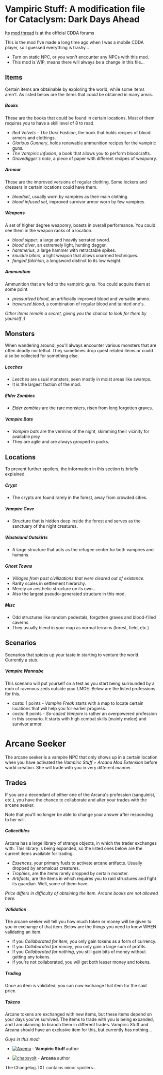 # Vampiric Stuff: A modification file for Cataclysm: Dark Days Ahead

Its [mod thread](https://discourse.cataclysmdda.org/t/vampiric-stuffs-mod-thread/16001/1) is at the official CDDA forums

This is the mod I've made a long time ago when I was a mobile CDDA player, so I guessed everything is trashy...

- Turn on static NPC, or you won't encounter any NPCs with this mod.
- This mod is WIP, means there will always be a change in this file...

## Items
Certain items are obtainable by exploring the world, while some items aren't. As listed below are the items that *could* be obtained in many areas.

##### Books
These are the books that could be found in certain locations. Most of them requires you to have a skill level of 8 to read.
* *Red Velvets - The Dark Fashion*, the book that holds recipes of blood armors and clothings.
* *Glorious Gunnery*, holds renewable ammunition recipes for the vampiric guns.
* *The Vampiric Infusion*, a book that allows you to perform bloodcrafts.
* *Gravedigger's note*, a piece of paper with different recipes of weaponry.

##### Armour
These are the improved versions of regular clothing. Some lockers and dressers in certain locations could have them.
* *bloodset*, usually worn by vampires as their main clothing.
* *blood infused set*, improved survivor armor worn by few vampires.

##### Weapons
A set of higher degree weaponry, boasts in overall performance. You could see them in the weapon racks of a location.
* *blood sipper*, a large and heavily serrated sword.
* *blood diver*, an extremely light, hunting dagger.
* *hammerius*, a large hammer with retractable spikes.
* *knuckle biters*, a light weapon that allows unarmed techniques.
* *fanged falchion*, a longsword distinct to its low weight.

##### Ammunition
Ammunition that are fed to the vampiric guns. You could acquire them at some point.
* *pressurized blood*, an artificially improved blood and versatile ammo.
* *traversed blood*, a combination of regular blood and tainted one's.

_Other items remain a secret, giving you the chance to look for them by yourself :)_

## Monsters
When wandering around, you'll always encounter various monsters that are often deadly nor lethal. They sometimes drop quest related items or could also be collected for something else.

##### Leeches
* *Leeches* are usual monsters, seen mostly in moist areas like swamps.
* It is the largest faction of the mod.

##### Elder Zombies
* *Elder zombies* are the rare monsters, risen from long forgotten graves.

##### Vampire Bats
* *Vampire bats* are the vermins of the night, skimming their vicinity for available prey
* They are agile and are always grouped in packs.

## Locations
To prevent further spoilers, the information in this section is briefly explained.

##### Crypt
* The crypts are found rarely in the forest, away from crowded cities.

##### Vampire Cove
* Structure that is hidden deep inside the forest and serves as the sanctuary of the night creatures.

##### Wasteland Outskirts
* A large structure that acts as the refugee center for both vampires and humans.

##### Ghost Towns
* _Villages from past civilizations that were cleared out of existence._
* Rarity scales in settlement hierarchy.
* Merely an aesthetic structure on its own...
* Also the largest pseudo-generated structure in this mod.

##### Misc
* Odd structures like random pedestals, forgotten graves and blood-filled caverns.
* They usually blend in your map as normal terrains (forest, field, etc.) 

## Scenarios
Scenarios that spices up your taste in starting to venture the world. Currently a stub.

##### Vampire Wannabe
This scenario will put yourself on a test as you start being surrounded by a mob of ravenous zeds outside your LMOE. Below are the listed professions for this.
* costs: 1 points - *Vampire Freak* starts with a map to locate certain locations that will help you for earlier progress.
* costs: 6 points - *So-called Vampire* is rather an overpowered profession in this scenario. It starts with high combat skills (mainly melee) and survivor armor.



# Arcane Seeker
The arcane seeker is a vampire NPC that only shows up in a certain location when you have activated the *Vampiric Stuff + Arcana Mod Extension* before world creation. She will trade with you in very different manner.

## Trades
If you are a decendant of either one of the Arcana's profession (sanguinist, etc.), you have the chance to collaborate and alter your trades with the arcane seeker.

Note that you'll no longer be able to change your answer after responding to her will.

##### Collectibles
Arcana has a large library of strange objects, in which the trader exchanges with. This library is being expanded, so the listed ones below are the current items available for trading.

* *Essences*, your primary fuels to activate arcane artifacts. Usually dropped by anomalous creatures.
* *Trophies*, are the items rarely dropped by certain monster.
* *Artifacts*, are the items in which requires you to raid structures and fight its guardian. Well, some of them have.

*Price differs in difficulty of obtaining the item. Arcane books are not allowed here.*

##### Validation
The arcane seeker will tell you how much token or money will be given to you in exchange of that item. Below are the things you need to know WHEN validating an item.

* If you *Collaborated for item*, you only gain tokens as a form of currency.
* If you *Collaborated for money*, you only gain a large sum of profits.
* If you *Collaborated for nothing*, you still gain bits of money without getting any tokens.
* If you're not collaborated, you will get both lesser money and tokens.

##### Trading
Once an item is validated, you can now exchange that item for the said price.

##### Tokens
Arcane tokens are exchanged with new items, but these items depend on your days you've survived. The items to trade with you is being expanded, and I am planning to branch them in different trades. Vampiric Stuff and Arcana should have an exclusive item for this, but currently has nothing...

*Guys in this mod:*

* [![Axema](https://avatars2.githubusercontent.com/u/41373960?s=60&v=4)](https://github.com/Axema) - **Vampiric Stuff** author

* [![chaosvolt](https://avatars1.githubusercontent.com/u/11582235?s=60&v=4)](https://github.com/chaosvolt) - **Arcana** author



The Changelog.TXT contains minor spoilers...